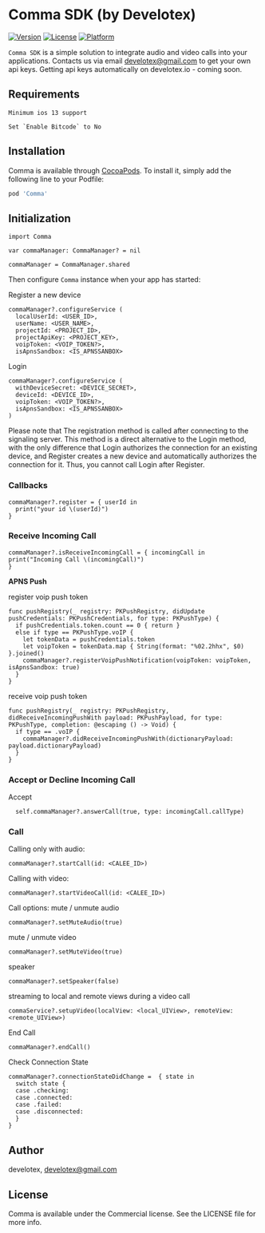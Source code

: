 # **Comma SDK (by Develotex)**

[![Version](https://img.shields.io/cocoapods/v/Comma.svg?style=flat)](https://cocoapods.org/pods/Comma)
[![License](https://img.shields.io/cocoapods/l/Comma.svg?style=flat)](https://cocoapods.org/pods/Comma)
[![Platform](https://img.shields.io/cocoapods/p/Comma.svg?style=flat)](https://cocoapods.org/pods/Comma)


`Comma SDK` is a simple solution to integrate audio and video calls into your applications.
Contacts us via email develotex@gmail.com to get your own api keys.
Getting api keys automatically on develotex.io - coming soon.

## Requirements

```
Minimum ios 13 support
```
```
Set `Enable Bitcode` to No 
```
## Installation

Comma is available through [CocoaPods](https://cocoapods.org). To install
it, simply add the following line to your Podfile:

```ruby
pod 'Comma'
```

## **Initialization**

```
import Comma

var commaManager: CommaManager? = nil

commaManager = CommaManager.shared
```

Then configure  `Comma` instance when your app has started:

Register a new device 
```
commaManager?.configureService (
  localUserId: <USER_ID>, 
  userName: <USER_NAME>, 
  projectId: <PROJECT_ID>, 
  projectApiKey: <PROJECT_KEY>,
  voipToken: <VOIP_TOKEN?>, 
  isApnsSandbox: <IS_APNSSANBOX>
```

Login 
```
commaManager?.configureService (
  withDeviceSecret: <DEVICE_SECRET>, 
  deviceId: <DEVICE_ID>, 
  voipToken: <VOIP_TOKEN?>, 
  isApnsSandbox: <IS_APNSSANBOX>
)
```

Please note that The registration method is called after connecting to the signaling server. This method is a direct alternative to the Login method, with the only difference that Login authorizes the connection for an existing device, and Register creates a new device and automatically authorizes the connection for it. Thus, you cannot call Login after Register.


### **Callbacks**

```
commaManager?.register = { userId in
  print("your id \(userId)")
}
```

### **Receive Incoming Call**

```
commaManager?.isReceiveIncomingCall = { incomingCall in
print("Incoming Call \(incomingCall)")
}

```

**APNS Push**

register voip push token
```
func pushRegistry(_ registry: PKPushRegistry, didUpdate pushCredentials: PKPushCredentials, for type: PKPushType) {
  if pushCredentials.token.count == 0 { return }
  else if type == PKPushType.voIP {
    let tokenData = pushCredentials.token
    let voipToken = tokenData.map { String(format: "%02.2hhx", $0) }.joined()
    commaManager?.registerVoipPushNotification(voipToken: voipToken, isApnsSandbox: true)
  }
}
```
receive voip push token
```
func pushRegistry(_ registry: PKPushRegistry, didReceiveIncomingPushWith payload: PKPushPayload, for type: PKPushType, completion: @escaping () -> Void) {
  if type == .voIP {
    commaManager?.didReceiveIncomingPushWith(dictionaryPayload: payload.dictionaryPayload)
  }
}
```


### **Accept or Decline Incoming Call**

Accept
```
  self.commaManager?.answerCall(true, type: incomingCall.callType)
```

### **Call**

Calling only with audio:
```
commaManager?.startCall(id: <CALEE_ID>)
```

Calling with video:
```
commaManager?.startVideoCall(id: <CALEE_ID>)
```

Call options:
mute / unmute audio
```
commaManager?.setMuteAudio(true)
```
mute / unmute video
```
commaManager?.setMuteVideo(true)
```
speaker
```
commaManager?.setSpeaker(false)
```

streaming to local and remote views during a video call
```
commaService?.setupVideo(localView: <local_UIView>, remoteView: <remote_UIView>)
```

End Call
```
commaManager?.endCall()
```

Check Connection State
```
commaManager?.connectionStateDidChange =  { state in
  switch state {
  case .checking:
  case .connected:
  case .failed:
  case .disconnected:
  }
}
```

## Author

develotex, develotex@gmail.com

## License

Comma is available under the Commercial license. See the LICENSE file for more info.
